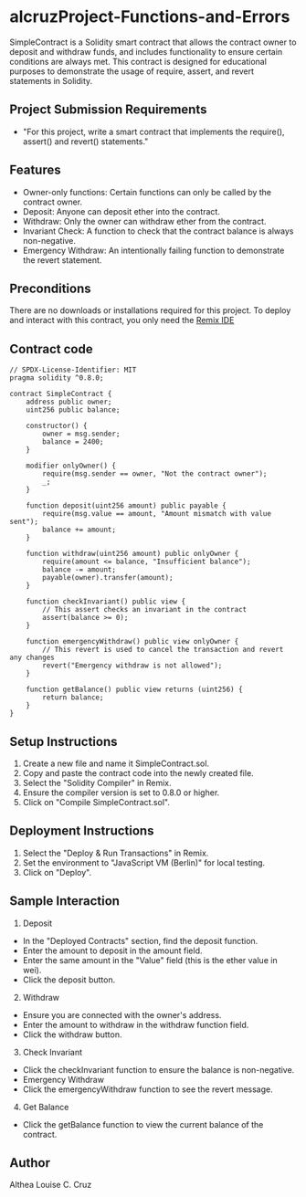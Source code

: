 # alcruzProject-Functions-and-Errors
SimpleContract is a Solidity smart contract that allows the contract owner to deposit and withdraw funds, and includes functionality to ensure certain conditions are always met. This contract is designed for educational purposes to demonstrate the usage of require, assert, and revert statements in Solidity.

## Project Submission Requirements
- "For this project, write a smart contract that implements the require(), assert() and revert() statements."

## Features
- Owner-only functions: Certain functions can only be called by the contract owner.
- Deposit: Anyone can deposit ether into the contract.
- Withdraw: Only the owner can withdraw ether from the contract.
- Invariant Check: A function to check that the contract balance is always non-negative.
- Emergency Withdraw: An intentionally failing function to demonstrate the revert statement.

## Preconditions
There are no downloads or installations required for this project. To deploy and interact with this contract, you only need the [Remix IDE](https://remix.ethereum.org/#lang=en&optimize=false&runs=200&evmVersion=null&version=soljson-v0.8.26+commit.8a97fa7a.js)

## Contract code
```Solidity
// SPDX-License-Identifier: MIT
pragma solidity ^0.8.0;

contract SimpleContract {
    address public owner;
    uint256 public balance;

    constructor() {
        owner = msg.sender;
        balance = 2400;
    }

    modifier onlyOwner() {
        require(msg.sender == owner, "Not the contract owner");
        _;
    }

    function deposit(uint256 amount) public payable {
        require(msg.value == amount, "Amount mismatch with value sent");
        balance += amount;
    }

    function withdraw(uint256 amount) public onlyOwner {
        require(amount <= balance, "Insufficient balance");
        balance -= amount;
        payable(owner).transfer(amount);
    }

    function checkInvariant() public view {
        // This assert checks an invariant in the contract
        assert(balance >= 0);
    }

    function emergencyWithdraw() public view onlyOwner {
        // This revert is used to cancel the transaction and revert any changes
        revert("Emergency withdraw is not allowed");
    }

    function getBalance() public view returns (uint256) {
        return balance;
    }
}
```

## Setup Instructions
1. Create a new file and name it SimpleContract.sol.
2. Copy and paste the contract code into the newly created file.
3. Select the "Solidity Compiler" in Remix.
4. Ensure the compiler version is set to 0.8.0 or higher.
5. Click on "Compile SimpleContract.sol".

## Deployment Instructions
1. Select the "Deploy & Run Transactions" in Remix.
2. Set the environment to "JavaScript VM (Berlin)" for local testing.
3. Click on "Deploy".

## Sample Interaction
1. Deposit
- In the "Deployed Contracts" section, find the deposit function.
- Enter the amount to deposit in the amount field.
- Enter the same amount in the "Value" field (this is the ether value in wei).
- Click the deposit button.
2. Withdraw
- Ensure you are connected with the owner's address.
- Enter the amount to withdraw in the withdraw function field.
- Click the withdraw button.
3. Check Invariant
- Click the checkInvariant function to ensure the balance is non-negative.
- Emergency Withdraw
- Click the emergencyWithdraw function to see the revert message.
4. Get Balance
- Click the getBalance function to view the current balance of the contract.

## Author
Althea Louise C. Cruz
